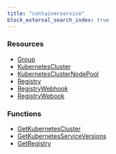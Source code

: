 ```yaml
---
title: "containerservice"
block_external_search_index: true
---
```


<!-- WARNING: this file was generated by Pulumi Docs Generator. -->
<!-- Do not edit by hand unless you're certain you know what you are doing! -->

<h3>Resources</h3>
<ul class="api">
    <li><a href="group"><span class="symbol resource"></span>Group</a></li>
    <li><a href="kubernetescluster"><span class="symbol resource"></span>KubernetesCluster</a></li>
    <li><a href="kubernetesclusternodepool"><span class="symbol resource"></span>KubernetesClusterNodePool</a></li>
    <li><a href="registry"><span class="symbol resource"></span>Registry</a></li>
    <li><a href="registrywebhook"><span class="symbol resource"></span>RegistryWebhook</a></li>
    <li><a href="registrywebook"><span class="symbol resource"></span>RegistryWebook</a></li>
</ul>

<h3>Functions</h3>
<ul class="api">
    <li><a href="getkubernetescluster"><span class="symbol datasource"></span>GetKubernetesCluster</a></li>
    <li><a href="getkubernetesserviceversions"><span class="symbol datasource"></span>GetKubernetesServiceVersions</a></li>
    <li><a href="getregistry"><span class="symbol datasource"></span>GetRegistry</a></li>
</ul>

